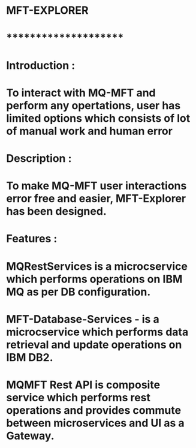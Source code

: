 # MFT-EXPLORER
# ******************** 
# Introduction	: 
#	To interact with MQ-MFT and perform any opertations, user has limited options which consists of lot of manual work and human error
# 
# Description	:
#	To make MQ-MFT user interactions error free and easier, MFT-Explorer has been designed.
#
# Features		:
# 
# MQRestServices is a microcservice which performs operations on IBM MQ as per DB configuration.
# MFT-Database-Services - is a microcservice which performs data retrieval and update operations on IBM DB2.
# MQMFT Rest API is composite service which performs rest operations and provides commute between microservices and UI as a Gateway.
#
